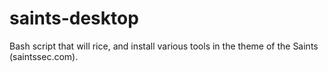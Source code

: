 # saints-desktop
Bash script that will rice, and install various tools in the theme of the Saints (saintssec.com).
